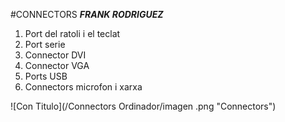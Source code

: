 #CONNECTORS
___FRANK RODRIGUEZ___  

>  
1. Port del ratoli i el teclat
2. Port serie
3. Connector DVI
4. Connector VGA
5. Ports USB
6. Connectors microfon i xarxa  

![Con Titulo](/Connectors Ordinador/imagen .png "Connectors")

